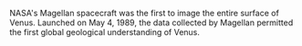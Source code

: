 NASA's Magellan spacecraft was the first to image the entire surface of Venus. Launched on May 4, 1989, the data collected by Magellan permitted the first global 
            geological understanding of Venus.